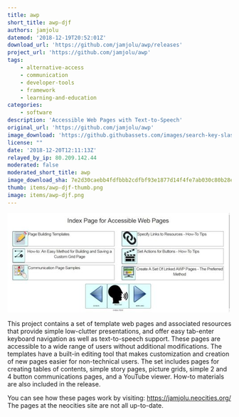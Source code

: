 ```yaml
---
title: awp
short_title: awp-djf
authors: jamjolu
datemod: '2018-12-19T20:52:01Z'
download_url: 'https://github.com/jamjolu/awp/releases'
project_url: 'https://github.com/jamjolu/awp'
tags:
    - alternative-access
    - communication
    - developer-tools
    - framework
    - learning-and-education
categories:
    - software
description: 'Accessible Web Pages with Text-to-Speech'
original_url: 'https://github.com/jamjolu/awp'
image_download: 'https://github.githubassets.com/images/search-key-slash.svg'
license: ""
date: '2018-12-20T12:11:13Z'
relayed_by_ip: 80.209.142.44
moderated: false
moderated_short_title: awp
image_download_sha: 7e2d30caebb4fdfbbb2cdfbf93e1877d14f4fe7ab030c80b28e4973604a4c16e
thumb: items/awp-djf-thumb.png
image: items/awp-djf.png
---
```

![alt text](https://github.com/jamjolu/awp/blob/master/images/indexAWP.jpg?raw=true "AWP Index Page")

This project contains a set of template web pages and associated resources that provide simple low-clutter presentations, and offer easy tab-enter keyboard navigation as well as text-to-speech support. These pages are accessible to a wide range of users without additional modifications. The templates have a built-in editing tool that makes customization and creation of new pages easier for non-technical users. The set includes pages for creating tables of contents, simple story pages,  picture grids, simple 2 and 4 button communications pages, and a YouTube viewer. How-to materials are also included in the release.

You can see how these pages work by visiting: https://jamjolu.neocities.org/
The pages at the neocities site are not all up-to-date.
